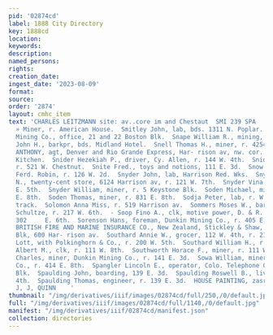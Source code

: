 ```yaml
---
pid: '02874cd'
label: 1888 City Directory
key: 1888cd
location: 
keywords: 
description: 
named_persons: 
rights: 
creation_date: 
ingest_date: '2023-08-09'
format: 
source: 
order: '2874'
layout: cmhc_item
text: 'CHARLES LEITZMANN site: av..core im and Chestaut  SMI 239 SPA        Smith
  » Miner, r. American House.  Smitley John, lab, bds. 1311 N. Poplar.  Smuggler Consolidated
  Mining Co., office, 21 and 22 Boston Blk.  Snape William R., mining, r. 403 W. 4th.  Snell
  John H., barkpr, bds. Midland Hotel.  Snell Thomas H., miner, r. 4254 E. 7th.  SNEVE
  ANTHONY, agt, Denver and Rio Grande Express, Har- rison av, nw. cor. 4th, r. Hotel
  Kitchen.  Snider Hezekiah P., driver, Cy. Allen, r. 144 W. 4th.  Snider John, lab,
  r. 521 W. Chestnut.  Snite Fred., toys and notions, 111 E. 3d.  Snow Fred., barkpr,
  Ferd. Robin, r. 126 W. 2d.  Snyder John, lab, Harrison Red. Wks.  Snyder Truman
  N., twenty-cent store, 6124 Harrison av, r. 121 W. 7th.  Snyder Vina Miss, r. 416
  E. 5th.  Snyder William, miner, r. 5 Keystone Blk.  Soden Michael, miner, r. 831
  E. 8th.  Soden Thomas, miner, r. 831 E. 8th.  Sodja Peter, lab, r. W. Front, nr.
  track.  Solomon Anna Miss, r. 519 Harrison av.  Sommers Moses W., barkpr, Theodore
  Schultze, r. 217 W. 6th.  - Soop Fino A., clk, motive power, D. & R. G. R. R., r.
  302     E. 6th.  Sorenson Hans, foreman, Dunkin Mining Co., r. 405 E. 10th.  SOUTH
  BRITISH FIRE AND MARINE INSURANCE CO., New Zealand, Stickley & Shaw, agts, DeMaineville
  Blk, 600 Har- rison av.  Southard Annie W., grocer, 112 W. 4th, r. 213 W. 4th.  Southard
  Lott, with Polkinghorn & Co., r. 200 W. 5th.  Southard William H., r. 213 W. 4th.  Southworth
  Albert M., clk, r. 111 W. 8th.  Southworth Horace F., miner, r. 111 W. 8th.  Sowa
  Charles, miner, Dunkin Mining Co., r. 141 E. 3d.  Sowa William, miner, Dunkin Mining
  Co., r. 414 E. 8th.  Spangler Lincoln E., operator, Colo. Telephone Co., r. 16 Suincy
  Blk.  Spaulding John, boarding, 139 E. 3d.  Spaulding Roswell B., livery, 114 E.
  4th.  Spaulding Thomas, engineer, r. 139 E. 3d.  HOUSE PAINTING, zasr errrn er.
  J, J, QUINN    '
thumbnail: "/img/derivatives/iiif/images/02874cd/full/250,/0/default.jpg"
full: "/img/derivatives/iiif/images/02874cd/full/1140,/0/default.jpg"
manifest: "/img/derivatives/iiif/02874cd/manifest.json"
collection: directories
---
```

